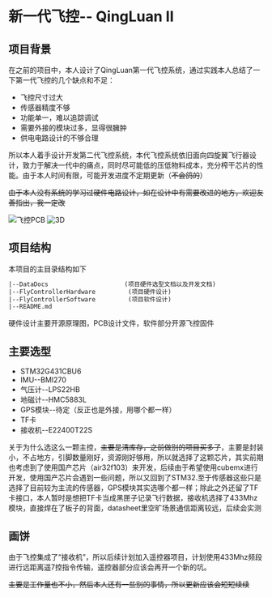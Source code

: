 # 新一代飞控-- QingLuan II

## 项目背景

在之前的项目中，本人设计了QingLuan第一代飞控系统，通过实践本人总结了一下第一代飞控的几个缺点和不足：

- 飞控尺寸过大
- 传感器精度不够
- 功能单一，难以追踪调试
- 需要外接的模块过多，显得很臃肿
- 供电电路设计的不够合理

所以本人着手设计开发第二代飞控系统，本代飞控系统依旧面向四旋翼飞行器设计，致力于解决一代中的痛点，同时尽可能低的压低物料成本，充分榨干芯片的性能。由于本人时间有限，可能开发进度不定期更新（~~不会鸽的~~）

~~由于本人没有系统的学习过硬件电路设计，如在设计中有需要改进的地方，欢迎友善指出，我一定改~~

<div style="display:inline-block">   
    <img src="https://tuchuang-e682.obs.cn-north-1.myhuaweicloud.com/image-20231121221503497.png" alt="飞控PCB">   
    <img src="https://tuchuang-e682.obs.cn-north-1.myhuaweicloud.com/image-20231121221740366.png" alt="3D"> 
</div>

## 项目结构

本项目的主目录结构如下

```txt
|--DataDocs						(项目硬件选型文档以及开发文档)
|--FlyControllerHardware		 (项目硬件设计)
|--FlyControllerSoftware		 (项目软件设计)
|--README.md
```

硬件设计主要开源原理图，PCB设计文件，软件部分开源飞控固件

## 主要选型

- STM32G431CBU6
- IMU--BMI270
- 气压计--LPS22HB
- 地磁计--HMC5883L
- GPS模块--待定（反正也是外接，用哪个都一样）
- TF卡
- 接收机--E22400T22S

关于为什么选这么一颗主控，~~主要是清库存，之前做别的项目买多了~~，主要是封装小，不占地方，引脚数量刚好，资源刚好够用，所以就选择了这颗芯片，其实前期也考虑到了使用国产芯片（air32f103）来开发，后续由于希望使用cubemx进行开发，使用国产芯片会遇到一些问题，所以又回到了STM32.至于传感器这些只是选择了目前较为主流的传感器，GPS模块其实选哪个都一样；除此之外还留了TF卡接口，本人暂时是想把TF卡当成黑匣子记录飞行数据，接收机选择了433Mhz模块，直接焊在了板子的背面，datasheet里空旷场景通信距离较远，后续会实测

## 画饼

由于飞控集成了“接收机”，所以后续计划加入遥控器项目，计划使用433Mhz频段进行远距离遥7控指令传输，遥控器部分应该会再开一个新的坑。

~~主要是工作量也不小，然后本人还有一些别的事情，所以更新应该会短短续续~~
